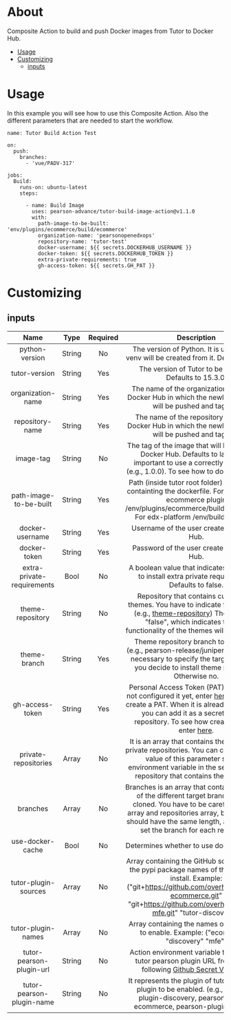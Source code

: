 # About

Composite Action to build and push Docker images from Tutor to Docker Hub.

-   [Usage](https://github.com/Pearson-Advance/tutor-build-image-action#usage)
-   [Customizing](https://github.com/Pearson-Advance/tutor-build-image-action#customizing)
    -   [inputs](https://github.com/Pearson-Advance/tutor-build-image-action#inputs)

# Usage

In this example you will see how to use this Composite Action. Also the different parameters that are
needed to start the workflow.

```
name: Tutor Build Action Test

on:
  push:
    branches:
      - 'vue/PADV-317'

jobs:
  Build:
    runs-on: ubuntu-latest
    steps:

      - name: Build Image
        uses: pearson-advance/tutor-build-image-action@v1.1.0
        with:
          path-image-to-be-built: 'env/plugins/ecommerce/build/ecommerce'
          organization-name: 'pearsonopenedxops'
          repository-name: 'tutor-test'
          docker-username: ${{ secrets.DOCKERHUB_USERNAME }}
          docker-token: ${{ secrets.DOCKERHUB_TOKEN }}
          extra-private-requirements: true
          gh-access-token: ${{ secrets.GH_PAT }}
```

# Customizing

## inputs

|          **Name**          | **Type** | **Required** |                                                                                                                                                                                                                          **Description**                                                                                                                                                                                                                         |
|:--------------------------:|:--------:|:------------:|:----------------------------------------------------------------------------------------------------------------------------------------------------------------------------------------------------------------------------------------------------------------------------------------------------------------------------------------------------------------------------------------------------------------------------------------------------------------:|
| python-version             | String   | No           | The version of Python. It is useful since venv will be created from it. Defaults to 3.8.                                                                                                                                                                                                                                                                                                                                                                         |
| tutor-version              | String   | Yes          | The version of Tutor to be installed. Defaults to 15.3.0.                                                                                                                                                                                                                                                                                                                                                                                                        |
| organization-name          | String   | Yes          | The name of the organization created in Docker Hub in which the newly built image will be pushed and tagged.                                                                                                                                                                                                                                                                                                                                                     |
| repository-name            | String   | Yes          | The name of the repository created in Docker Hub in which the newly built image will be pushed and tagged.                                                                                                                                                                                                                                                                                                                                                       |
| image-tag                  | String   | No           | The tag of the image that will be pushed to Docker Hub. Defaults to latest. It is important to use a correctly versioning (e.g., 1.0.0). To see how to do it enter [here](https://semver.org/#semantic-versioning-200).                                                                                                                                                                                                                                          |
| path-image-to-be-built     | String   | Yes          | Path (inside tutor root folder) to the folder containting the dockerfile. For example: for ecommerce plugin /env/plugins/ecommerce/build/ecommerce. For edx-platform /env/build/openedx.                                                                                                                                                                                                                                                                         |
| docker-username            | String   | Yes          | Username of the user created in Docker Hub.                                                                                                                                                                                                                                                                                                                                                                                                                      |
| docker-token               | String   | Yes          | Password of the user created in Docker Hub.                                                                                                                                                                                                                                                                                                                                                                                                                      |
| extra-private-requirements | Bool     | No           | A boolean value that indicates if you want to install extra private requirements. Defaults to false.                                                                                                                                                                                                                                                                                                                                                             |
| theme-repository           | String   | No           | Repository that contains customized themes. You have to indicate full URL path (e.g., [theme-repository](https://github.com/Pearson-Advance/openedx-themes])) The default is "false", which indicates that the functionality of the themes will not be used.                                                                                                                                                                                                                                                                                                    |
| theme-branch               | String   | Yes          | Theme repository branch to be cloned (e.g., pearson-release/juniper.master). It is necessary to specify the target branch if you decide to install theme repository. Otherwise no.                                                                                                                                                                                                                                                                               |
| gh-access-token            | String   | Yes          | Personal Access Token (PAT). If you have not configured it yet, enter [here](https://docs.github.com/en/authentication/keeping-your-account-and-data-secure/creating-a-personal-access-token) to see how create a PAT. When it is already configured, you can add it as a secrets for the repository. To see how create a secret enter [here](https://docs.github.com/en/actions/security-guides/encrypted-secrets#creating-encrypted-secrets-for-a-repository). |
| private-repositories       | Array    | No           | It is an array that contains the name of all private repositories. You can configured the value of this parameter such as environment variable in the settings of the repository that contains the workflow.                                                                                                                                                                                                                                                     |
| branches                   | Array    | No           | Branches is an array that contains the name of the different target branches to be cloned. You have to be careful with this array and repositories array, because both should have the same length, and correctly set the branch for each repository.                                                                                                                                                                                                            |
| use-docker-cache           | Bool     | No           | Determines whether to use docker caching.                                                                                                                                                                                                                                                                                                                                                                                                                        |
| tutor-plugin-sources       | Array    | No           | Array containing the GitHub sources urls or the pypi package names of the plugins to install. Example: ("git+https://github.com/overhangio/tutor-ecommerce.git" "git+https://github.com/overhangio/tutor-mfe.git" "tutor-discovery")                                                                                                                                                                                                                             |
| tutor-plugin-names         | Array    | No           | Array containing the names of the plugins to enable. Example: ("ecommerce" "discovery" "mfe")                                                                                                                                                                                                                                                                                                                                                                    |
| tutor-pearson-plugin-url   | String   | No           | Action environment variable to obtain the tutor pearson plugin URL from GitHub following [Github Secret Variables](https://docs.github.com/en/actions/learn-github-actions/variables#defining-configuration-variables-for-multiple-workflows).                                                                                                                                                                                                                   |
| tutor-pearson-plugin-name       | String   | No           | It represents the plugin of tutor-pearson-plugin to be enabled. (e.g., pearson-plugin-discovery, pearson-plugin-ecommerce, pearson-plugin-edxapp)                                                                                                                                                                                                                                                                                                                |
